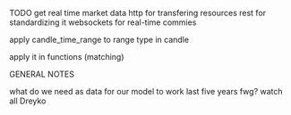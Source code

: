 TODO
get real time market data
  http for transfering resources
    rest for standardizing it
  websockets for real-time commies

apply candle_time_range
to range type in candle

apply it in functions (matching)




GENERAL NOTES

what do we need as data for our model to work
  last five years fwg?
watch all Dreyko
